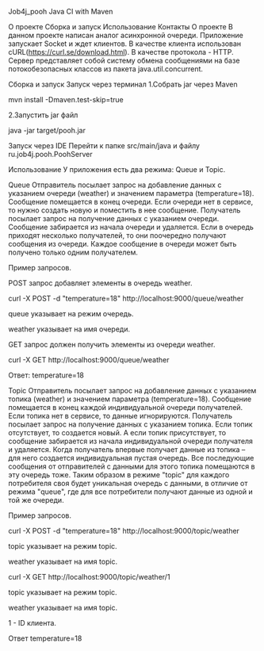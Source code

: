 Job4j_pooh
Java CI with Maven

О проекте
Сборка и запуск
Использование
Контакты
О проекте
В данном проекте написан аналог асинхронной очереди. Приложение запускает Socket и ждет клиентов. В качестве клиента использован cURL(https://curl.se/download.html). В качестве протокола - HTTP. Сервер представляет собой систему обмена сообщениями на базе потокобезопасных классов из пакета java.util.concurrent.

Сборка и запуск
Запуск через терминал
1.Собрать jar через Maven

mvn install -Dmaven.test-skip=true

2.Запустить jar файл

java -jar target/pooh.jar

Запуск через IDE
Перейти к папке src/main/java и файлу ru.job4j.pooh.PoohServer

Использование
У приложения есть два режима: Queue и Topic.

Queue
Отправитель посылает запрос на добавление данных с указанием очереди (weather) и значением параметра (temperature=18). Сообщение помещается в конец очереди. Если очереди нет в сервисе, то нужно создать новую и поместить в нее сообщение. Получатель посылает запрос на получение данных с указанием очереди. Сообщение забирается из начала очереди и удаляется. Если в очередь приходят несколько получателей, то они поочередно получают сообщения из очереди. Каждое сообщение в очереди может быть получено только одним получателем.

Пример запросов.

POST запрос добавляет элементы в очередь weather.

curl -X POST -d "temperature=18" http://localhost:9000/queue/weather

queue указывает на режим очередь.

weather указывает на имя очереди.

GET запрос должен получить элементы из очереди weather.

curl -X GET http://localhost:9000/queue/weather

Ответ: temperature=18

Topic
Отправитель посылает запрос на добавление данных с указанием топика (weather) и значением параметра (temperature=18). Сообщение помещается в конец каждой индивидуальной очереди получателей. Если топика нет в сервисе, то данные игнорируются. Получатель посылает запрос на получение данных с указанием топика. Если топик отсутствует, то создается новый. А если топик присутствует, то сообщение забирается из начала индивидуальной очереди получателя и удаляется. Когда получатель впервые получает данные из топика – для него создается индивидуальная пустая очередь. Все последующие сообщения от отправителей с данными для этого топика помещаются в эту очередь тоже. Таким образом в режиме "topic" для каждого потребителя своя будет уникальная очередь с данными, в отличие от режима "queue", где для все потребители получают данные из одной и той же очереди.

Пример запросов.

curl -X POST -d "temperature=18" http://localhost:9000/topic/weather

topic указывает на режим topic.

weather указывает на имя topic.

curl -X GET http://localhost:9000/topic/weather/1

topic указывает на режим topic.

weather указывает на имя topic.

1 - ID клиента.

Ответ temperature=18